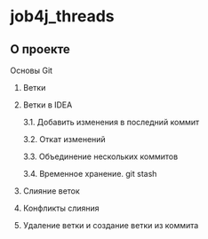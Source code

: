 # job4j_threads

## О проекте

Основы Git

1. Ветки

2. Ветки в IDEA

   3.1. Добавить изменения в последний коммит

   3.2. Откат изменений

   3.3. Объединение нескольких коммитов

   3.4. Временное хранение. git stash

4. Слияние веток

5. Конфликты слияния

6. Удаление ветки и создание ветки из коммита

